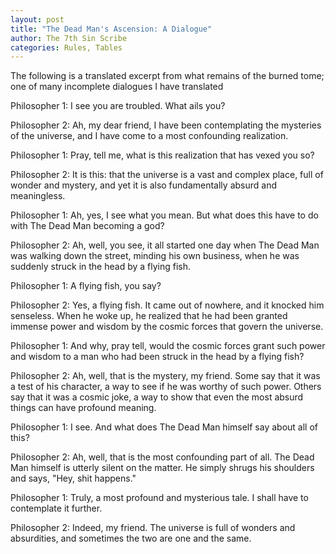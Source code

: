 ```yaml
---
layout: post
title: "The Dead Man's Ascension: A Dialogue"
author: The 7th Sin Scribe
categories: Rules, Tables
---
```

The following is a translated excerpt from what remains of the burned tome; one of many incomplete dialogues I have translated

Philosopher 1: I see you are troubled. What ails you?

Philosopher 2: Ah, my dear friend, I have been contemplating the mysteries of the universe, and I have come to a most confounding realization.

Philosopher 1: Pray, tell me, what is this realization that has vexed you so?

Philosopher 2: It is this: that the universe is a vast and complex place, full of wonder and mystery, and yet it is also fundamentally absurd and meaningless.

Philosopher 1: Ah, yes, I see what you mean. But what does this have to do with The Dead Man becoming a god?

Philosopher 2: Ah, well, you see, it all started one day when The Dead Man was walking down the street, minding his own business, when he was suddenly struck in the head by a flying fish.

Philosopher 1: A flying fish, you say?

Philosopher 2: Yes, a flying fish. It came out of nowhere, and it knocked him senseless. When he woke up, he realized that he had been granted immense power and wisdom by the cosmic forces that govern the universe.

Philosopher 1: And why, pray tell, would the cosmic forces grant such power and wisdom to a man who had been struck in the head by a flying fish?

Philosopher 2: Ah, well, that is the mystery, my friend. Some say that it was a test of his character, a way to see if he was worthy of such power. Others say that it was a cosmic joke, a way to show that even the most absurd things can have profound meaning.

Philosopher 1: I see. And what does The Dead Man himself say about all of this?

Philosopher 2: Ah, well, that is the most confounding part of all. The Dead Man himself is utterly silent on the matter. He simply shrugs his shoulders and says, "Hey, shit happens."

Philosopher 1: Truly, a most profound and mysterious tale. I shall have to contemplate it further.

Philosopher 2: Indeed, my friend. The universe is full of wonders and absurdities, and sometimes the two are one and the same.
